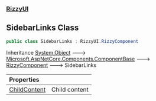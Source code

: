 ### [RizzyUI](RizzyUI 'RizzyUI')

## SidebarLinks Class

```csharp
public class SidebarLinks : RizzyUI.RizzyComponent
```

Inheritance [System.Object](https://docs.microsoft.com/en-us/dotnet/api/System.Object 'System.Object') &#129106; [Microsoft.AspNetCore.Components.ComponentBase](https://docs.microsoft.com/en-us/dotnet/api/Microsoft.AspNetCore.Components.ComponentBase 'Microsoft.AspNetCore.Components.ComponentBase') &#129106; [RizzyComponent](RizzyUI.RizzyComponent 'RizzyUI.RizzyComponent') &#129106; SidebarLinks

| Properties | |
| :--- | :--- |
| [ChildContent](RizzyUI.SidebarLinks.ChildContent 'RizzyUI.SidebarLinks.ChildContent') | Child content |
